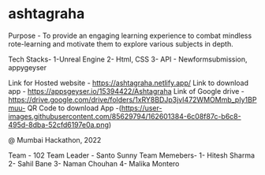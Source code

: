 # ashtagraha

Purpose - To provide an engaging learning experience to combat mindless rote-learning and motivate them to explore various subjects in depth.

Tech Stacks-
1-Unreal Engine
2- Html, CSS
3- API - Newformsubmission, appygeyser

Link for Hosted website - https://ashtagraha.netlify.app/
Link to download app - https://appsgeyser.io/15394422/Ashtagraha
Link of Google drive - https://drive.google.com/drive/folders/1xRY8BDJp3jvI472WMOMmb_pIy1BPmuu-
QR Code to download App -(https://user-images.githubusercontent.com/85629794/162601384-6c08f87c-b6c8-495d-8dba-52cfd6197e0a.png)
 

@ Mumbai Hackathon, 2022

Team - 102
Team Leader - Santo Sunny 
Team Memebers-
1- Hitesh Sharma
2- Sahil Bane
3- Naman Chouhan
4- Malika Montero
